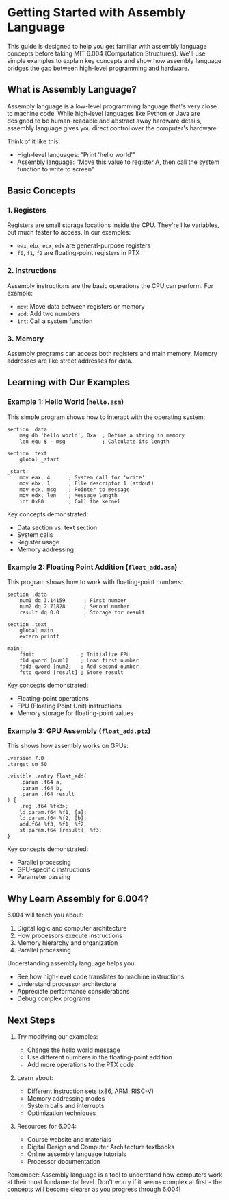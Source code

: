 # Getting Started with Assembly Language

This guide is designed to help you get familiar with assembly language concepts before taking MIT 6.004 (Computation Structures). We'll use simple examples to explain key concepts and show how assembly language bridges the gap between high-level programming and hardware.

## What is Assembly Language?

Assembly language is a low-level programming language that's very close to machine code. While high-level languages like Python or Java are designed to be human-readable and abstract away hardware details, assembly language gives you direct control over the computer's hardware.

Think of it like this:
- High-level languages: "Print 'hello world'"
- Assembly language: "Move this value to register A, then call the system function to write to screen"

## Basic Concepts

### 1. Registers
Registers are small storage locations inside the CPU. They're like variables, but much faster to access. In our examples:
- `eax`, `ebx`, `ecx`, `edx` are general-purpose registers
- `f0`, `f1`, `f2` are floating-point registers in PTX

### 2. Instructions
Assembly instructions are the basic operations the CPU can perform. For example:
- `mov`: Move data between registers or memory
- `add`: Add two numbers
- `int`: Call a system function

### 3. Memory
Assembly programs can access both registers and main memory. Memory addresses are like street addresses for data.

## Learning with Our Examples

### Example 1: Hello World (`hello.asm`)
This simple program shows how to interact with the operating system:

```assembly
section .data
    msg db 'hello world', 0xa  ; Define a string in memory
    len equ $ - msg            ; Calculate its length

section .text
    global _start

_start:
    mov eax, 4      ; System call for 'write'
    mov ebx, 1      ; File descriptor 1 (stdout)
    mov ecx, msg    ; Pointer to message
    mov edx, len    ; Message length
    int 0x80        ; Call the kernel
```

Key concepts demonstrated:
- Data section vs. text section
- System calls
- Register usage
- Memory addressing

### Example 2: Floating Point Addition (`float_add.asm`)
This program shows how to work with floating-point numbers:

```assembly
section .data
    num1 dq 3.14159      ; First number
    num2 dq 2.71828      ; Second number
    result dq 0.0        ; Storage for result

section .text
    global main
    extern printf

main:
    finit               ; Initialize FPU
    fld qword [num1]    ; Load first number
    fadd qword [num2]   ; Add second number
    fstp qword [result] ; Store result
```

Key concepts demonstrated:
- Floating-point operations
- FPU (Floating Point Unit) instructions
- Memory storage for floating-point values

### Example 3: GPU Assembly (`float_add.ptx`)
This shows how assembly works on GPUs:

```ptx
.version 7.0
.target sm_50

.visible .entry float_add(
    .param .f64 a,
    .param .f64 b,
    .param .f64 result
) {
    .reg .f64 %f<3>;
    ld.param.f64 %f1, [a];
    ld.param.f64 %f2, [b];
    add.f64 %f3, %f1, %f2;
    st.param.f64 [result], %f3;
}
```

Key concepts demonstrated:
- Parallel processing
- GPU-specific instructions
- Parameter passing

## Why Learn Assembly for 6.004?

6.004 will teach you about:
1. Digital logic and computer architecture
2. How processors execute instructions
3. Memory hierarchy and organization
4. Parallel processing

Understanding assembly language helps you:
- See how high-level code translates to machine instructions
- Understand processor architecture
- Appreciate performance considerations
- Debug complex programs

## Next Steps

1. Try modifying our examples:
   - Change the hello world message
   - Use different numbers in the floating-point addition
   - Add more operations to the PTX code

2. Learn about:
   - Different instruction sets (x86, ARM, RISC-V)
   - Memory addressing modes
   - System calls and interrupts
   - Optimization techniques

3. Resources for 6.004:
   - Course website and materials
   - Digital Design and Computer Architecture textbooks
   - Online assembly language tutorials
   - Processor documentation

Remember: Assembly language is a tool to understand how computers work at their most fundamental level. Don't worry if it seems complex at first - the concepts will become clearer as you progress through 6.004! 